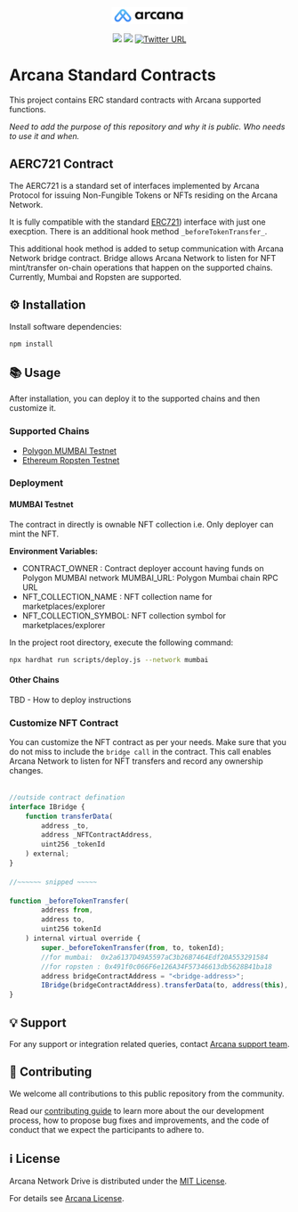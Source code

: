 <p align="center">
<a href="#start"><img height="30rem" src="https://raw.githubusercontent.com/arcana-network/branding/main/an_logo_light_temp.png"/></a>
</p>
<p align="center">
<a title="MIT License" href="https://github.com/arcana-network/license/blob/main/LICENSE.md"><img src="https://img.shields.io/badge/license-MIT-blue"/></a>
<a title="Beta release" href="https://github.com/arcana-network/demo-app/releases"><img src="https://img.shields.io/github/v/release/arcana-network/demo-app?style=flat-square&color=28A745"/></a>
<a title="Twitter" href="https://twitter.com/ArcanaNetwork"><img alt="Twitter URL" src="https://img.shields.io/twitter/url?style=social&url=https%3A%2F%2Ftwitter.com%2FArcanaNetwork"/></a>
</p>

# Arcana Standard Contracts

This project contains ERC standard contracts with Arcana supported functions.

*Need to add the purpose of this repository and why it is public. Who needs to use it and when.*

## AERC721 Contract

The AERC721 is a standard set of interfaces implemented by Arcana Protocol for issuing Non-Fungible Tokens or NFTs residing on the Arcana Network.

It is fully compatible with the standard [ERC721](https://docs.openzeppelin.com/contracts/3.x/erc721)) interface with just one execption. There is an additional hook method `_beforeTokenTransfer_`.

This additional hook method is added to setup communication with Arcana Network bridge contract. Bridge allows Arcana Network to listen for NFT mint/transfer on-chain operations that happen on the supported chains. Currently, Mumbai and Ropsten are supported.

## ⚙️ Installation

Install software dependencies:

```bash
npm install
```

## 📚 Usage

After installation, you can deploy it to the supported chains and then customize it.

### Supported Chains

* [Polygon MUMBAI Testnet](https://docs.unbound.finance/guides/guide-to-accessing-polygon-testnet-and-how-to-use-unbound-faucet-tokens)
* [Ethereum Ropsten Testnet](https://www.alchemy.com/overviews/ropsten-testnet#ropsten-1)

### Deployment

#### MUMBAI Testnet

The contract in directly is ownable NFT collection i.e. Only deployer can mint the NFT.

**Environment Variables:**
- CONTRACT_OWNER : Contract deployer account having funds on Polygon MUMBAI network
MUMBAI_URL: Polygon Mumbai chain RPC URL
- NFT_COLLECTION_NAME : NFT collection name for marketplaces/explorer
- NFT_COLLECTION_SYMBOL: NFT collection symbol for marketplaces/explorer

In the project root directory, execute the following command:

```bash
npx hardhat run scripts/deploy.js --network mumbai

```

#### Other Chains

TBD - How to deploy instructions

### Customize NFT Contract

You can customize the NFT contract as per your needs. Make sure that you do not miss to include the `bridge call` in the contract. This call enables Arcana Network to listen for NFT transfers and record any ownership changes.

```ts

//outside contract defination
interface IBridge {
    function transferData(
        address _to,
        address _NFTContractAddress,
        uint256 _tokenId
    ) external;
}

//~~~~~~ snipped ~~~~~

function _beforeTokenTransfer(
        address from,
        address to,
        uint256 tokenId
    ) internal virtual override {
        super._beforeTokenTransfer(from, to, tokenId);
        //for mumbai:  0x2a6137D49A5597aC3b26B7464Edf20A553291584
        //for ropsten : 0x491f0c066F6e126A34F57346613db5628B41ba18
        address bridgeContractAddress = "<bridge-address>";
        IBridge(bridgeContractAddress).transferData(to, address(this), tokenId);
}

```

## 💡 Support

For any support or integration related queries, contact [Arcana support team](mailto:support@arcana.network).

## 🤝 Contributing

We welcome all contributions to this public repository from the community.

Read our [contributing guide](https://github.com/arcana-network/license/blob/main/CONTRIBUTING.md) to learn more about the our development process, how to propose bug fixes and improvements, and the code of conduct that we expect the participants to adhere to.

## ℹ️ License

Arcana Network Drive is distributed under the [MIT License](https://fossa.com/blog/open-source-licenses-101-mit-license/).

For details see [Arcana License](https://github.com/arcana-network/license/blob/main/LICENSE.md).
